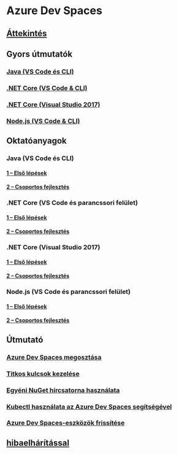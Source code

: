 # Azure Dev Spaces
## [Áttekintés](azure-dev-spaces.md)

## Gyors útmutatók
### [Java (VS Code és CLI)](quickstart-java.md)
### [.NET Core (VS Code & CLI)](quickstart-netcore.md)
### [.NET Core (Visual Studio 2017)](quickstart-netcore-visualstudio.md)
### [Node.js (VS Code & CLI)](quickstart-nodejs.md)

## Oktatóanyagok
### Java (VS Code és CLI)
#### [1 – Első lépések](get-started-java.md)
#### [2 – Csoportos fejlesztés](team-development-java.md)
### .NET Core (VS Code és parancssori felület)
#### [1 – Első lépések](get-started-netcore.md)
#### [2 – Csoportos fejlesztés](team-development-netcore.md)
### .NET Core (Visual Studio 2017)
#### [1 – Első lépések](get-started-netcore-visualstudio.md)
#### [2 – Csoportos fejlesztés](team-development-netcore-visualstudio.md)
### Node.js (VS Code és parancssori felület)
#### [1 – Első lépések](get-started-nodejs.md)
#### [2 – Csoportos fejlesztés](team-development-nodejs.md)

## Útmutató
### [Azure Dev Spaces megosztása](how-to/share-dev-spaces.md)
### [Titkos kulcsok kezelése](how-to/manage-secrets.md)
### [Egyéni NuGet hírcsatorna használata](how-to/use-custom-nuget-feed.md)
### [Kubectl használata az Azure Dev Spaces segítségével](how-to/use-kubectl-with-azure-dev-spaces.md)
### [Azure Dev Spaces-eszközök frissítése](how-to/upgrade-tools.md)

## [hibaelhárítással](troubleshooting.md)



